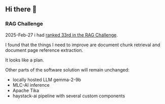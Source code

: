 ## Hi there 👋

### RAG Challenge

2025-Feb-27 i had [ranked 33rd in the RAG Challenge](https://abdullin.com/erc/).

I found that the things I need to improve are document chunk retrieval and document page reference extraction. 

It looks like a plan.

Other parts of the software solution will remain unchanged: 

* locally hosted LLM gemma-2-9b
* MLC-AI inference
* Apache Tika
* haystack-ai pipeline with several custom components
